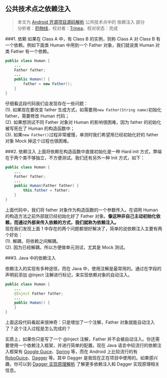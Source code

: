 公共技术点之依赖注入
----------------
> 本文为 [Android 开源项目源码解析](https://github.com/android-cn/android-open-project-analysis) 公共技术点中的 依赖注入 部分    
 分析者：[扔物线](https://github.com/rengwuxian)，校对者：[Trinea](https://github.com/Trinea)，校对状态：完成  

###1. 依赖
如果在 Class A 中，有 Class B 的实例，则称 Class A 对 Class B 有一个依赖。例如下面类 Human 中用到一个 Father 对象，我们就说类 Human 对类 Father 有一个依赖。

```java
public class Human {
    ...
    Father father;
    ...
    public Human() {
        father = new Father();
    }
}
```
仔细看这段代码我们会发现存在一些问题：  
(1). 如果现在要改变 father 生成方式，如需要用`new Father(String name)`初始化 father，需要修改 Human 代码；  
(2). 如果想测试不同 Father 对象对 Human 的影响很困难，因为 father 的初始化被写死在了 Human 的构造函数中；  
(3). 如果`new Father()`过程非常缓慢，单测时我们希望用已经初始化好的 father 对象 Mock 掉这个过程也很困难。  

###2. 依赖注入
上面将依赖在构造函数中直接初始化是一种 Hard init 方式，弊端在于两个类不够独立，不方便测试。我们还有另外一种 Init 方式，如下：  

```java
public class Human {
    ...
    Father father;
    ...
    public Human(Father father) {
        this.father = father;
    }
}
```

上面代码中，我们将 father 对象作为构造函数的一个参数传入。在调用 Human 的构造方法之前外部就已经初始化好了 Father 对象。**像这种非自己主动初始化依赖，而通过外部来传入依赖的方式，我们就称为依赖注入。**  
现在我们发现上面 1 中存在的两个问题都很好解决了，简单的说依赖注入主要有两个好处：  
(1). 解耦，将依赖之间解耦。  
(2). 因为已经解耦，所以方便做单元测试，尤其是 Mock 测试。  

###3. Java 中的依赖注入

依赖注入的实现有多种途径，而在 Java 中，使用注解是最常用的。通过在字段的声明前添加 @Inject 注解进行标记，来实现依赖对象的自动注入。

```java
public class Human {
    ...
    @Inject Father father;
    ...
    public Human() {
    }
}
```

上面这段代码看起来很神奇：只是增加了一个注解，Father 对象就能自动注入了？这个注入过程是怎么完成的？

实质上，如果你只是写了一个 @Inject 注解，Father 并不会被自动注入。你还需要使用一个依赖注入框架，并进行简单的配置。现在 Java 语言中较流行的依赖注入框架有 [Google Guice](https://github.com/google/guice)、[Spring](http://projects.spring.io/spring-framework/) 等，而在 Android 上比较流行的有 [RoboGuice](https://github.com/roboguice/roboguice)、[Dagger](http://square.github.io/dagger/) 等。其中 Dagger 是我现在正在项目中使用的。如果感兴趣，你可以到 [Dagger 实现原理解析](https://github.com/android-cn/android-open-project-analysis/tree/master/dagger) 了解更多依赖注入和 Dagger 实现原理相关信息。
